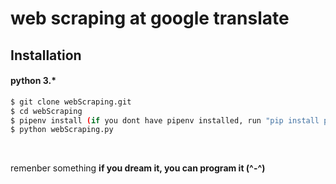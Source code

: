 
# web scraping at google translate
## Installation
#### python 3.*
```sh
$ git clone webScraping.git
$ cd webScraping
$ pipenv install (if you dont have pipenv installed, run "pip install pipenv" )
$ python webScraping.py
```
</br>
<p>remenber something <b>if you dream it, you can program it (^-^)</b></p>
